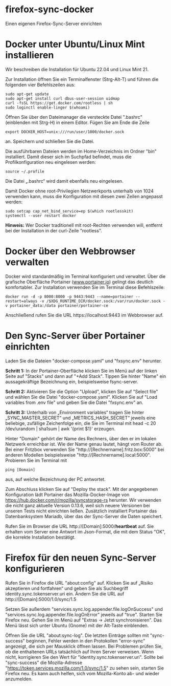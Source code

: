 # firefox-sync-docker
Einen eigenen Firefox-Sync-Server einrichten

# Docker unter Ubuntu/Linux Mint installieren
Wir beschreiben die Installation für Ubuntu 22.04 und Linux Mint 21.

Zur Installation öffnen Sie ein Terminalfenster (Strg-Alt-T) und führen die folgenden vier Befehlszeilen aus:
```
sudo apt-get update
sudo apt-get install curl dbus-user-session uidmap
curl -fsSL https://get.docker.com/rootless | sh
sudo loginctl enable-linger $(whoami)
```
Öffnen Sie über den Dateimanager die versteckte Datei ".bashrc" (einblenden mit Strg-H) in einem Editor. Fügen Sie am Ende die Zeile
```
export DOCKER_HOST=unix:///run/user/1000/docker.sock
```
an. Speichern und schließen Sie die Datei.

Die ausführbaren Dateien werden im Home-Verzeichnis im Ordner "bin" installiert. Damit dieser sich im Suchpfad befindet, muss die Profilkonfiguration neu eingelesen werden:
```
source ~/.profile
```
Die Datei „.bashrc“ wird damit ebenfalls neu eingelesen.

Damit Docker ohne root-Privilegien Netzwerkports unterhalb von 1024 verwenden kann, muss die Konfiguration mit diesen zwei Zeilen angepasst werden:
```
sudo setcap cap_net_bind_service=ep $(which rootlesskit)
systemctl --user restart docker
```
**Hinweis:** Wer Docker traditionell mit root-Rechten verwenden will, entfernt bei der Installation in der curl-Zeile "rootless".

# Docker über den Webbrowser verwalten
Docker wird standardmäßig im Terminal konfiguriert und verwaltet. Über die grafische Oberfläche Portainer (www.portainer.io) gelingt das deutlich komfortabler. Zur Installation verwenden Sie im Terminal diese Befehlszeile: 
```
docker run -d -p 8000:8000 -p 9443:9443 --name=portainer --restart=always -v /$XDG_RUNTIME_DIR/docker.sock:/var/run/docker.sock -v portainer_data:/data portainer/portainer-ce
```
Anschließend rufen Sie die URL https://localhost:9443 im Webbrowser auf. 

# Den Sync-Server über Portainer einrichten
Laden Sie die Dateien "docker-compose.yaml" und "fxsync.env" herunter.

**Schritt 1:** In der Portainer-Oberfläche klicken Sie im Menü auf der linken Seite auf "Stacks" und dann auf "+Add Stack". Tippen Sie hinter "Name" ein aussagekräftige Bezeichnung ein, beispielsweise fsync-server.

**Schritt 2:** Aktivieren Sie die Option "Upload", klicken Sie auf "Select file" und wählen Sie die Datei "docker-compose.yaml". Klicken Sie auf "Load variables from .env file" und geben Sie die Datei "fxsync.env" an.

**Schritt 3:** Unterhalb von „Environment variables“ tragen Sie hinter „SYNC_MASTER_SECRET“ und „METRICS_HASH_SECRET“ jeweils eine beliebige, zufällige Zeichenfolge ein, die Sie im Terminal mit
head -c 20 /dev/urandom | sha1sum | awk '{print $1}'
erzeugen.

Hinter "Domain" gehört der Name des Rechners, über den er im lokalen Netzwerk erreichbar ist. Wie der Name genau lautet, hängt vom Router ab. Bei einer Fritzbox verwenden Sie "http://[Rechnername].fritz.box:5000" bei anderen Modellen beispielsweise "http://[Rechnername].local:5000". Probieren Sie im Terminal mit
```
ping [Domain]
```
aus, auf welche Bezeichnung der PC antwortet.

Zum Abschluss klicken Sie auf "Deploy the stack". Mit der angegebenen Konfiguration lädt Portainer das Mozilla-Docker-Image von https://hub.docker.com/r/mozilla/syncstorage-rs herunter. Wir verwenden die nicht ganz aktuelle Version 0.13.6, weil sich neuere Versionen bei unseren Tests nicht einrichten ließen. Zusätzlich installiert Portainer das Datenbanksystem Mariadb, über das der Sync-Server die Daten speichert.

Rufen Sie im Browser die URL http://[Domain]:5000/__heartbeat__ auf. Sie erhalten vom Server eine Antwort im Json-Format, die mit dem Status "OK", die korrekte Installation bestätigt.

# Firefox für den neuen Sync-Server konfigurieren
Rufen Sie in Firefox die URL "about:config" auf. Klicken Sie auf „Risiko akzeptieren und fortfahren“ und geben Sie als Suchbegriff identity.sync.tokenserver.uri ein. Ändern Sie die URL auf 
http://[Domain]:5000/1.0/sync/1.5

Setzen Sie außerdem "services.sync.log.appender.file.logOnSuccess" und "services.sync.log.appender.file.logOnError" jeweils auf "true". Starten Sie Firefox neu. Gehen Sie im Menü auf "Extras -> Jetzt synchronisieren". Das Menü lässt sich unter Ubuntu (Gnome) mit der Alt-Taste einblenden.

Öffnen Sie die URL "about:sync-log". Die letzten Einträge sollten mit "sync-success" beginnen, Fehler werden in den Protokollen "error-sync" angezeigt, die sich per Mausklick öffnen lassen. Bei Problemen prüfen Sie, ob die enthaltenen URLs tatsächlich auf Ihren Server verweisen. Wenn nicht, korrigieren Sie den Wert für "identity.sync.tokenserver.uri". Sollte bei "sync-success" die Mozilla-Adresse "https://token.services.mozilla.com/1.0/sync/1.5" zu sehen sein, starten Sie Firefox neu. Es kann auch helfen, sich vom Mozilla-Konto ab- und wieder anzumelden.


